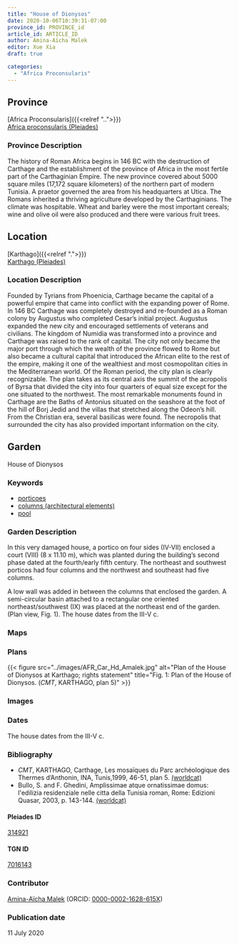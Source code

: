 ```yaml
---
title: "House of Dionysos"
date: 2020-10-06T10:39:31-07:00
province_id: PROVINCE_id
article_id: ARTICLE_ID
author: Amina-Aïcha Malek
editor: Xue Xia
draft: true

categories:
  - "Africa Proconsularis"
---
```


## Province
[Africa Proconsularis]({{<relref "..">}}) \
[Africa proconsularis (Pleiades)](https://pleiades.stoa.org/places/991341)

### Province Description
The history of Roman Africa begins in 146 BC with the destruction of Carthage and the establishment of the province of Africa in the most fertile part of the Carthaginian Empire. The new province covered about 5000 square miles (17,172 square kilometers) of the northern part of modern Tunisia. A praetor governed the area from his headquarters at Utica. The Romans inherited a thriving agriculture developed by the Carthaginians. The climate was hospitable. Wheat and barley were the most important cereals; wine and olive oil were also produced and there were various fruit trees.

## Location

[Karthago]({{<relref ".">}}) \
[Karthago (Pleiades)](https://pleiades.stoa.org/places/314921)

### Location Description

Founded by Tyrians from Phoenicia, Carthage became the capital of a powerful empire that came into conflict with the expanding power of Rome. In 146 BC Carthage was completely destroyed and re-founded as a Roman colony by Augustus who completed Cesar’s initial project. Augustus expanded the new city and encouraged settlements of veterans and civilians. The kingdom of Numidia was transformed into a province and Carthage was raised to the rank of capital. The city not only became the major port through which the wealth of the province flowed to Rome but also became a cultural capital that introduced the African elite to the rest of the empire, making it one of the wealthiest and most cosmopolitan cities in the Mediterranean world.
Of the Roman period, the city plan is clearly recognizable. The plan takes as its central axis the summit of the acropolis of Byrsa that divided the city into four quarters of equal size except for the one situated to the northwest. The most remarkable monuments found in Carthage are the Baths of Antonius situated on the seashore at the foot of the hill of Borj Jedid and the villas that stretched along the Odeon’s hill. From the Christian era, several basilicas were found. The necropolis that surrounded the city has also provided important information on the city.


<!-- LEAVE THIS BLANK FOR NOW -->

<!--## Sublocation-->

<!--
[AREA WITHIN LOCATION, LIKE “PALATINE HILL”](GEOREFERENCE LINK)
A sublocation is any area larger than an individual garden, but located within a location. I would always try to include a link to a controlled vocabulary here if possible. This ID may well be different from the Garden ID, e.g., Pompeii versus a Garden in one of the houses which has its own Pleiades ID.
-->

<!--### Sublocation Description-->

<!-- DESCRIPTION -->

## Garden
House of Dionysos

### Keywords
- [porticoes](http://vocab.getty.edu/page/aat/300004145)
- [columns (architectural elements)](http://vocab.getty.edu/page/aat/300001571)
- [pool](#)

### Garden Description
 In this very damaged house, a portico on four sides (IV-VII) enclosed a court (VIII) (8 x 11.10 m), which was planted during the building’s second phase dated at the fourth/early fifth century. The northeast and southwest porticos had four columns and the northwest and southeast had five columns.

 A low wall was added in between the columns that enclosed the garden. A semi-circular basin attached to a rectangular one oriented northeast/southwest (IX) was placed at the northeast end of the garden. (Plan view, Fig. 1). The house dates from the III-V c.

### Maps

<!--
{{< figure src="IMG_URL" alt="ALT_TEXT" title="CAPTION" >}}
-->

### Plans
{{< figure src="../images/AFR_Car_Hd_Amalek.jpg" alt="Plan of the House of Dionysos at Karthago; rights statement" title="Fig. 1: Plan of the House of Dionysos. (*CMT*, KARTHAGO, plan 5)" >}}
<!--
{{< figure src="IMG_URL" alt="ALT_TEXT" title="CAPTION" >}}
-->

### Images

<!--
{{< figure src="IMG_URL" alt="ALT_TEXT" title="CAPTION" >}}
-->

### Dates
The house dates from the III-V c.

### Bibliography
* *CMT*, KARTHAGO, Carthage, Les mosaïques du Parc archéologique des Thermes d’Anthonin, INA, Tunis,1999, 46-51, plan 5. [(worldcat)](http://www.worldcat.org/oclc/1181488433)
* Bullo, S. and F. Ghedini, Amplissimae atque ornatissimae domus: l'edilizia residenziale nelle citta della Tunisia roman, Rome: Edizioni Quasar, 2003, p. 143-144. [(worldcat)](http://www.worldcat.org/oclc/989088620)

<!--#### Periodo ID-->

<!-- [PERIODO_ID](https://pleiades.stoa.org/places/PLEIADES_ID) -->

#### Pleiades ID

[314921](https://pleiades.stoa.org/places/314921)

#### TGN ID
[7016143](http://vocab.getty.edu/page/tgn/7016143)

### Contributor
[Amina-Aïcha Malek](link) (ORCID: [0000-0002-1628-615X](https://orcid.org/0000-0002-1628-615X))

### Publication date
11 July 2020

<!--### Related articles-->

<!-- Links to other related articles. Leave blank for now -->